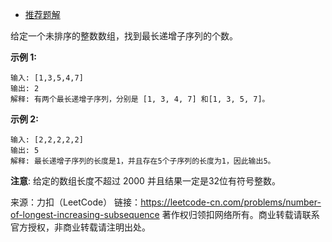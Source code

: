 * [推荐题解](https://leetcode-cn.com/problems/number-of-longest-increasing-subsequence/solution/c-dp-by-ekulelu-11/)

给定一个未排序的整数数组，找到最长递增子序列的个数。

**示例 1:**
```
输入: [1,3,5,4,7]
输出: 2
解释: 有两个最长递增子序列，分别是 [1, 3, 4, 7] 和[1, 3, 5, 7]。
```
**示例 2:**
```
输入: [2,2,2,2,2]
输出: 5
解释: 最长递增子序列的长度是1，并且存在5个子序列的长度为1，因此输出5。
```
**注意**: 给定的数组长度不超过 2000 并且结果一定是32位有符号整数。

来源：力扣（LeetCode）
链接：https://leetcode-cn.com/problems/number-of-longest-increasing-subsequence
著作权归领扣网络所有。商业转载请联系官方授权，非商业转载请注明出处。
